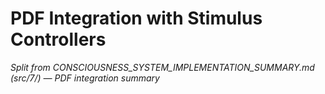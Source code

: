 # PDF Integration with Stimulus Controllers

*Split from CONSCIOUSNESS_SYSTEM_IMPLEMENTATION_SUMMARY.md (src/7/) — PDF integration summary*

<!-- (Insert PDF Integration section content here) --> 